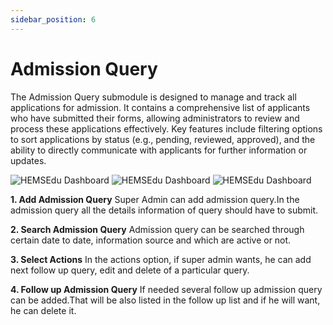 ```yaml
---
sidebar_position: 6
---
```

 
# Admission Query

The Admission Query submodule is designed to manage and track all applications for admission. It contains a comprehensive list of applicants who have submitted their forms, allowing administrators to review and process these applications effectively. Key features include filtering options to sort applications by status (e.g., pending, reviewed, approved), and the ability to directly communicate with applicants for further information or updates.

![HEMSEdu Dashboard](https://docs.infixedu.com/~gitbook/image?url=https%3A%2F%2F1240498282-files.gitbook.io%2F%7E%2Ffiles%2Fv0%2Fb%2Fgitbook-legacy-files%2Fo%2Fassets%252F-M57JYJf3oU4p300aQNV%252F-M5NbbHLoJwApuK-ZN0A%252F-M5NbuJghi6M422pal0l%252Fadmission_query.png%3Falt%3Dmedia%26token%3Defa85a22-a0c8-459b-8248-e9f0f09ef3ef&width=768&dpr=1&quality=100&sign=38d4859b&sv=1)
![HEMSEdu Dashboard](https://docs.infixedu.com/~gitbook/image?url=https%3A%2F%2F1240498282-files.gitbook.io%2F%7E%2Ffiles%2Fv0%2Fb%2Fgitbook-legacy-files%2Fo%2Fassets%252F-M57JYJf3oU4p300aQNV%252F-M5NbbHLoJwApuK-ZN0A%252F-M5NbxSWVsyPp8SiBNQY%252Fadmission_query0.1.png%3Falt%3Dmedia%26token%3Dda29cb44-cf1d-4abc-a88a-dea44dfffc54&width=768&dpr=1&quality=100&sign=dd9c8ab0&sv=1)
![HEMSEdu Dashboard](https://docs.infixedu.com/~gitbook/image?url=https%3A%2F%2F1240498282-files.gitbook.io%2F%7E%2Ffiles%2Fv0%2Fb%2Fgitbook-legacy-files%2Fo%2Fassets%252F-M57JYJf3oU4p300aQNV%252F-M5NbbHLoJwApuK-ZN0A%252F-M5Nc0BfKu2PBQxCH0nK%252Fadmission_query1.png%3Falt%3Dmedia%26token%3D4a8af7cb-a827-4f05-93d1-25093c43c195&width=768&dpr=1&quality=100&sign=b4b3d936&sv=1)


**1. Add Admission Query**
Super Admin can add admission query.In the admission query all the details information of query should have to submit.

**2. Search Admission Query**
Admission query can be searched through certain date to date, information source and which are active or not.

**3. Select Actions**
In the actions option, if super admin wants, he can add next follow up query, edit and delete of a particular query.

**4. Follow up Admission Query**
If needed several follow up admission query can be added.That will be also listed in the follow up list and if he will want, he can delete it.